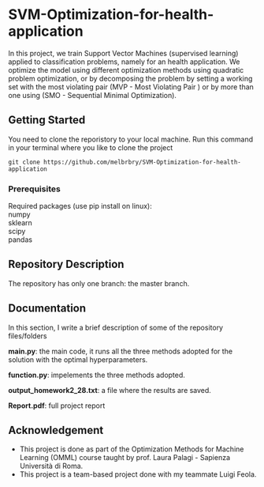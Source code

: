 # SVM-Optimization-for-health-application
In this project, we train Support Vector Machines (supervised learning) applied to classification problems, namely for an health application. We optimize the model using different optimization methods using quadratic problem optimization, or
by decomposing the problem by setting a working set with the most violating pair (MVP - Most
Violating Pair ) or by more than one using (SMO - Sequential Minimal Optimization). 

## Getting Started

You need to clone the reporistory to your local machine. Run this command in your terminal where you like to clone the project

```
git clone https://github.com/melbrbry/SVM-Optimization-for-health-application
```

### Prerequisites

Required packages (use pip install on linux):  
numpy  
sklearn  
scipy  
pandas

## Repository Description
The repository has only one branch: the master branch.

## Documentation
In this section, I write a brief description of some of the repository files/folders

**main.py**: the main code, it runs all the three methods adopted for the solution with the optimal hyperparameters.

**function.py**: impelements the three methods adopted.

**output_homework2_28.txt**: a file where the results are saved.

**Report.pdf**: full project report

## Acknowledgement
- This project is done as part of the Optimization Methods for Machine Learning (OMML) course taught by prof. Laura Palagi - Sapienza Università di Roma.
- This project is a team-based project done with my teammate Luigi Feola.


